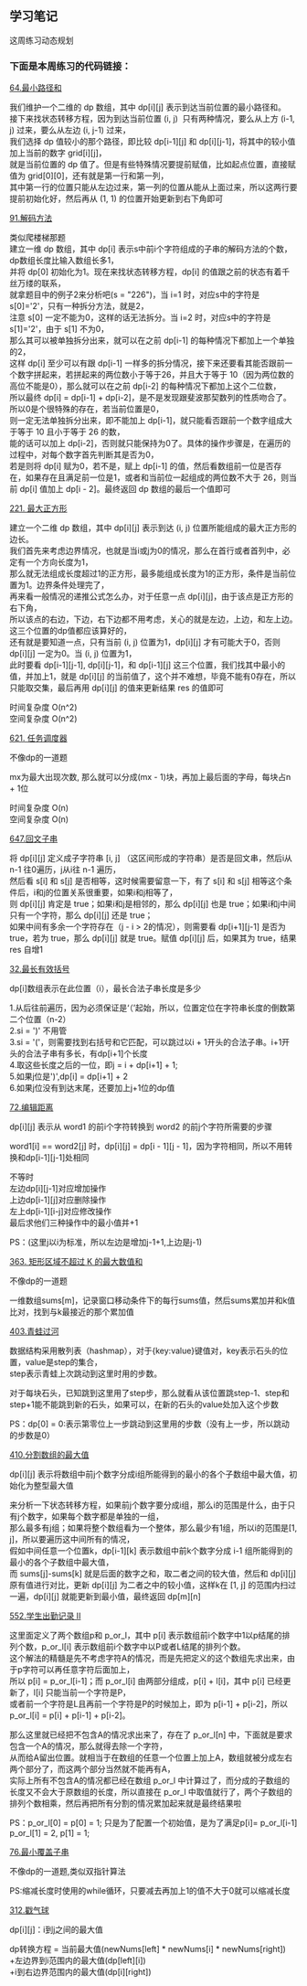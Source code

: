 ## 学习笔记

这周练习动态规划

### 下面是本周练习的代码链接：

[64.最小路径和](../src/main/java/week6/minimumPathSum/Solution.java) <br>

我们维护一个二维的 dp 数组，其中 dp[i][j] 表示到达当前位置的最小路径和。<br>
接下来找状态转移方程，因为到达当前位置 (i, j)  只有两种情况，要么从上方 (i-1, j) 过来，要么从左边 (i, j-1) 过来，<br>
我们选择 dp 值较小的那个路径，即比较 dp[i-1][j] 和 dp[i][j-1]，将其中的较小值加上当前的数字 grid[i][j]，<br>
就是当前位置的 dp 值了。但是有些特殊情况要提前赋值，比如起点位置，直接赋值为 grid[0][0]，还有就是第一行和第一列，<br>
其中第一行的位置只能从左边过来，第一列的位置从能从上面过来，所以这两行要提前初始化好，然后再从 (1, 1) 的位置开始更新到右下角即可

[91.解码方法](../src/main/java/week6/decodeWays/Solution.java) <br>

类似爬楼梯那题 <br>
建立一维 dp 数组，其中 dp[i] 表示s中前i个字符组成的子串的解码方法的个数，dp数组长度比输入数组长多1，<br>
并将 dp[0] 初始化为1。现在来找状态转移方程，dp[i] 的值跟之前的状态有着千丝万缕的联系，<br>
就拿题目中的例子2来分析吧(s = "226")，当 i=1 时，对应s中的字符是 s[0]='2'，只有一种拆分方法，就是2，<br>
注意 s[0] 一定不能为0，这样的话无法拆分。当 i=2 时，对应s中的字符是 s[1]='2'，由于 s[1] 不为0，<br>
那么其可以被单独拆分出来，就可以在之前 dp[i-1] 的每种情况下都加上一个单独的2，<br>
这样 dp[i] 至少可以有跟 dp[i-1] 一样多的拆分情况，接下来还要看其能否跟前一个数字拼起来，若拼起来的两位数小于等于26，并且大于等于 10（因为两位数的高位不能是0），那么就可以在之前 dp[i-2] 的每种情况下都加上这个二位数，<br>
所以最终 dp[i] = dp[i-1] + dp[i-2]，是不是发现跟斐波那契数列的性质吻合了。所以0是个很特殊的存在，若当前位置是0，<br>
则一定无法单独拆分出来，即不能加上 dp[i-1]，就只能看否跟前一个数字组成大于等于 10 且小于等于 26 的数，<br>
能的话可以加上 dp[i-2]，否则就只能保持为0了。具体的操作步骤是，在遍历的过程中，对每个数字首先判断其是否为0，<br>
若是则将 dp[i] 赋为0，若不是，赋上 dp[i-1] 的值，然后看数组前一位是否存在，如果存在且满足前一位是1，或者和当前位一起组成的两位数不大于 26，则当前 dp[i] 值加上 dp[i - 2]。最终返回 dp 数组的最后一个值即可

[221. 最大正方形](../src/main/java/week6/maximalSquare/Solution.java) <br>

建立一个二维 dp 数组，其中 dp[i][j] 表示到达 (i, j) 位置所能组成的最大正方形的边长。<br>
我们首先来考虑边界情况，也就是当i或j为0的情况，那么在首行或者首列中，必定有一个方向长度为1，<br>
那么就无法组成长度超过1的正方形，最多能组成长度为1的正方形，条件是当前位置为1。边界条件处理完了，<br>
再来看一般情况的递推公式怎么办，对于任意一点 dp[i][j]，由于该点是正方形的右下角，<br>
所以该点的右边，下边，右下边都不用考虑，关心的就是左边，上边，和左上边。这三个位置的dp值都应该算好的，<br>
还有就是要知道一点，只有当前 (i, j) 位置为1，dp[i][j] 才有可能大于0，否则 dp[i][j] 一定为0。当 (i, j) 位置为1，<br>
此时要看 dp[i-1][j-1], dp[i][j-1]，和 dp[i-1][j] 这三个位置，我们找其中最小的值，并加上1，就是 dp[i][j] 的当前值了，这个并不难想，毕竟不能有0存在，所以只能取交集，最后再用 dp[i][j] 的值来更新结果 res 的值即可

时间复杂度 O(n^2) <br>
空间复杂度 O(n^2) <br>

[621. 任务调度器](../src/main/java/week6/taskScheduler/Solution.java)

不像dp的一道题 <br>

mx为最大出现次数, 那么就可以分成(mx - 1)块，再加上最后面的字母，每块占n + 1位 <br>

时间复杂度 O(n) <br>
空间复杂度 O(n) <br>

[647.回文子串](../src/main/java/week6/palindromicSubstrings/Solution.java) <br>

将 dp[i][j] 定义成子字符串 [i, j] （这区间形成的字符串）是否是回文串，然后i从 n-1 往0遍历，j从i往 n-1 遍历，<br>
然后看 s[i] 和 s[j] 是否相等，这时候需要留意一下，有了 s[i] 和 s[j] 相等这个条件后，i和j的位置关系很重要，如果i和j相等了，<br>
则 dp[i][j] 肯定是 true；如果i和j是相邻的，那么 dp[i][j] 也是 true；如果i和j中间只有一个字符，那么 dp[i][j] 还是 true；<br>
如果中间有多余一个字符存在（j - i > 2的情况），则需要看 dp[i+1][j-1] 是否为 true，若为 true，那么 dp[i][j] 就是 true。赋值 dp[i][j] 后，如果其为 true，结果 res 自增1

[32.最长有效括号](../src/main/java/week6/longestValidParentheses/Solution.java) <br>

dp[i]数组表示在此位置（i），最长合法子串长度是多少 <br>

1.从后往前遍历，因为必须保证是‘（’起始，所以，位置定位在字符串长度的倒数第二个位置（n-2） <br>
2.si = ')' 不用管 <br>
3.si = '('，则需要找到右括号和它匹配，可以跳过以i + 1开头的合法子串。i+1开头的合法子串有多长，有dp[i+1]个长度 <br>
4.取这些长度之后的一位，即j = i + dp[i+1] + 1; <br>
5.如果j位是')',dp[i] = dp[i+1] + 2 <br>
6.如果j位没有到达末尾，还要加上j+1位的dp值 <br>

[72.编辑距离](../src/main/java/week6/editDistance/Solution.java) <br>

dp[i][j] 表示从 word1 的前i个字符转换到 word2 的前j个字符所需要的步骤 <br>

word1[i] == word2[j] 时，dp[i][j] = dp[i - 1][j - 1]，因为字符相同，所以不用转换和dp[i-1][j-1]处相同 <br>

不等时 <br>
左边dp[i][j-1]对应增加操作 <br>
上边dp[i-1][j]对应删除操作 <br>
左上dp[i-1][i-j]对应修改操作 <br>
最后求他们三种操作中的最小值并+1 <br>

PS：(这里j以i为标准，所以左边是增加j-1+1,上边是j-1) <br>

[363. 矩形区域不超过 K 的最大数值和](../src/main/java/week6/maxSumOfRectangleNoLargerThanK/Solution.java) <br>

不像dp的一道题 <br>

一维数组sums[m]，记录窗口移动条件下的每行sums值，然后sums累加并和k值比对，找到与k最接近的那个累加值

[403.青蛙过河](../src/main/java/week6/frogJump/Solution.java)

数据结构采用散列表（hashmap），对于{key:value}键值对，key表示石头的位置，value是step的集合，<br>
step表示青蛙上次跳动到这里时用的步数。<br>

对于每块石头，已知跳到这里用了step步，那么就看从该位置跳step-1、step和step+1能不能跳到新的石头，如果可以，在新的石头的value处加入这个步数 <br>

PS：dp[0] = 0:表示第零位上一步跳动到这里用的步数（没有上一步，所以跳动的步数是0）<br>

[410.分割数组的最大值](../src/main/java/week6/splitArrayLargestSum/Solution.java) <br>

dp[i][j] 表示将数组中前j个数字分成i组所能得到的最小的各个子数组中最大值，初始化为整型最大值 <br>

来分析一下状态转移方程，如果前j个数字要分成i组，那么i的范围是什么，由于只有j个数字，如果每个数字都是单独的一组，<br>
那么最多有j组；如果将整个数组看为一个整体，那么最少有1组，所以i的范围是[1, j]，所以要遍历这中间所有的情况，<br>
假如中间任意一个位置k，dp[i-1][k] 表示数组中前k个数字分成 i-1 组所能得到的最小的各个子数组中最大值，<br>
而 sums[j]-sums[k] 就是后面的数字之和，取二者之间的较大值，然后和 dp[i][j] 原有值进行对比，更新 dp[i][j] 为二者之中的较小值，这样k在 [1, j] 的范围内扫过一遍，dp[i][j] 就能更新到最小值，最终返回 dp[m][n]

[552.学生出勤记录 II](../src/main/java/week6/studentAttendanceRecordIi/Solution.java)

这里面定义了两个数组p和 p_or_l，其中 p[i] 表示数组前i个数字中1以p结尾的排列个数，p_or_l[i] 表示数组前i个数字中以P或者L结尾的排列个数。<br>
这个解法的精髓是先不考虑字符A的情况，而是先把定义的这个数组先求出来，由于p字符可以再任意字符后面加上，<br>
所以 p[i] = p_or_l[i-1]；而 p_or_l[i] 由两部分组成，p[i] + l[i]，其中 p[i] 已经更新了，l[i] 只能当前一个字符是P，<br>
或者前一个字符是L且再前一个字符是P的时候加上，即为 p[i-1] + p[i-2]，所以 p_or_l[i] = p[i] + p[i-1] + p[i-2]。

那么这里就已经把不包含A的情况求出来了，存在了 p_or_l[n] 中，下面就是要求包含一个A的情况，那么就得去除一个字符，<br>
从而给A留出位置。就相当于在数组的任意一个位置上加上A，数组就被分成左右两个部分了，而这两个部分当然就不能再有A，<br>
实际上所有不包含A的情况都已经在数组 p_or_l 中计算过了，而分成的子数组的长度又不会大于原数组的长度，所以直接在 p_or_l 中取值就行了，两个子数组的排列个数相乘，然后再把所有分割的情况累加起来就是最终结果啦

PS：p_or_l[0] = p[0] = 1; 只是为了配置一个初始值，是为了满足p[i]= p_or_l[i-1] <br>
    p_or_l[1] = 2, p[1] = 1;

[76.最小覆盖子串](../src/main/java/week6/minimumWindowSubstring/Solution.java) <br>

不像dp的一道题,类似双指针算法 <br>

PS:缩减长度时使用的while循环，只要减去再加上1的值不大于0就可以缩减长度 <br>

[312.戳气球](../src/main/java/week6/burstBalloons/Solution.java) <br>

dp[i][j]：i到j之间的最大值 <br>

dp转换方程 = 当前最大值(newNums[left] * newNums[i] * newNums[right]) <br>
+左边界到i范围内的最大值(dp[left][i]) <br>
+i到右边界范围内的最大值(dp[i][right]) <br>

